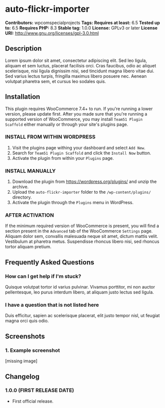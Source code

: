 # auto-flickr-importer

**Contributors:** wpcomspecialprojects
**Tags:**
**Requires at least:** 6.5
**Tested up to:** 6.5
**Requires PHP:** 8.3
**Stable tag:** 1.0.0
**License:** GPLv3 or later
**License URI:** http://www.gnu.org/licenses/gpl-3.0.html



## Description

Lorem ipsum dolor sit amet, consectetur adipiscing elit. Sed leo ligula, aliquam et sem luctus, placerat facilisis orci. Cras faucibus, odio ac aliquet scelerisque, nisi ligula dignissim nisi, sed tincidunt magna libero vitae dui. Sed varius lectus turpis, fringilla maximus libero posuere nec. Aenean volutpat pharetra sem, et cursus leo sodales quis.

## Installation

This plugin requires WooCommerce 7.4+ to run. If you're running a lower version, please update first. After you made sure that you're running a supported version of WooCommerce, you may install `Team51 Plugin Scaffold` either manually or through your site's plugins page.

### INSTALL FROM WITHIN WORDPRESS

1. Visit the plugins page withing your dashboard and select `Add New`.
1. Search for `Team51 Plugin Scaffold` and click the `Install Now` button.
1. Activate the plugin from within your `Plugins` page.

### INSTALL MANUALLY

1. Download the plugin from https://wordpress.org/plugins/ and unzip the archive.
1. Upload the `auto-flickr-importer` folder to the `/wp-content/plugins/` directory.
1. Activate the plugin through the `Plugins` menu in WordPress.

### AFTER ACTIVATION

If the minimum required version of WooCommerce is present, you will find a section present in the `Advanced` tab of the WooCommerce `Settings` page. Aliquam dolor sem, convallis malesuada neque sit amet, dictum mattis velit. Vestibulum at pharetra metus. Suspendisse rhoncus libero nisi, sed rhoncus tortor aliquam pretium.

## Frequently Asked Questions

### How can I get help if I'm stuck?

Quisque volutpat tortor id varius pulvinar. Vivamus porttitor, mi non auctor pellentesque, leo purus interdum libero, at aliquam justo lectus sed ligula.

### I have a question that is not listed here

Duis efficitur, sapien ac scelerisque placerat, elit justo tempor nisl, ut feugiat magna orci quis odio.

## Screenshots

### 1. Example screenshot

[missing image]

## Changelog

### 1.0.0 (FIRST RELEASE DATE)

* First official release.
